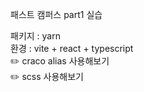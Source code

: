 패스트 캠퍼스 part1 실습

패키지 : yarn <br>
환경 : vite + react + typescript <br>
✏️ craco alias 사용해보기 <br>
✏️ scss 사용해보기
